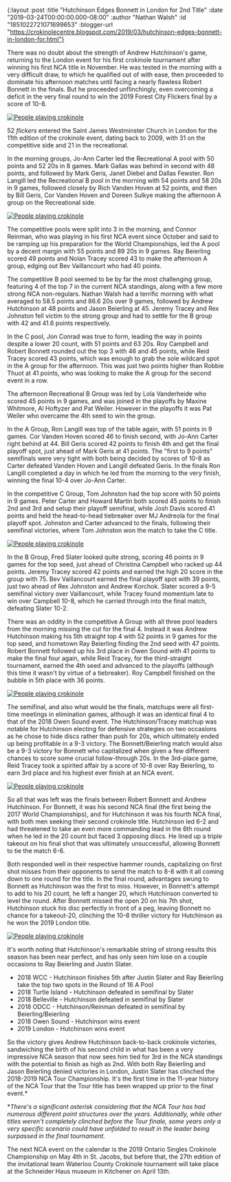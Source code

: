 {:layout :post
 :title "Hutchinson Edges Bonnett in London for 2nd Title"
 :date "2019-03-24T00:00:00.000-08:00"
 :author "Nathan Walsh"
 :id "1851022721071699653"
 :blogger-url "https://crokinolecentre.blogspot.com/2019/03/hutchinson-edges-bonnett-in-london-for.html"}

There was no doubt about the strength of Andrew Hutchinson's game, returning to the London event for his first crokinole tournament after winning his first NCA title in November. He was tested in the morning with a very difficult draw, to which he qualified out of with ease, then proceeded to dominate his afternoon matches until facing a nearly flawless Robert Bonnett in the finals. But he proceeded unflinchingly, even overcoming a deficit in the very final round to win the 2019 Forest City Flickers final by a score of 10-8.

[![People playing crokinole](/images/2019-03-24-hutchinson-edges-bonnett-in-london-for/IMG\_5619.jpg)](/images/2019-03-24-hutchinson-edges-bonnett-in-london-for/IMG\_5619.jpg)

52 *flickers* entered the Saint James Westminster Church in London for the 11th edition of the crokinole event, dating back to 2009, with 31 on the competitive side and 21 in the recreational.

In the morning groups, Jo-Ann Carter led the Recreational A pool with 50 points and 52 20s in 8 games. Mark Gallas was behind in second with 48 points, and followed by Mark Geris, Janet Diebel and Dallas Fewster. Ron Langill led the Recreational B pool in the morning with 54 points and 58 20s in 9 games, followed closely by Rich Vanden Hoven at 52 points, and then by Bill Geris, Cor Vanden Hoven and Doreen Sulkye making the afternoon A group on the Recreational side.

[![People playing crokinole](/images/2019-03-24-hutchinson-edges-bonnett-in-london-for/IMG\_5038.jpg)](/images/2019-03-24-hutchinson-edges-bonnett-in-london-for/IMG\_5038.jpg)

The competitive pools were split into 3 in the morning, and Connor Reinman, who was playing in his first NCA event since October and said to be ramping up his preparation for the World Championships, led the A pool by a decent margin with 55 points and 89 20s in 9 games. Ray Beierling scored 49 points and Nolan Tracey scored 43 to make the afternoon A group, edging out Bev Vaillancourt who had 40 points.

The competitive B pool seemed to be by far the most challenging group, featuring 4 of the top 7 in the current NCA standings, along with a few more strong NCA non-regulars. Nathan Walsh had a terrific morning with what averaged to 58.5 points and 86.6 20s over 9 games, followed by Andrew Hutchinson at 48 points and Jason Beierling at 45. Jeremy Tracey and Rex Johnston fell victim to the strong group and had to settle for the B group with 42 and 41.6 points respectively.

In the C pool, Jon Conrad was true to form, leading the way in points despite a lower 20 count, with 51 points and 63 20s. Roy Campbell and Robert Bonnett rounded out the top 3 with 46 and 45 points, while Reid Tracey scored 43 points, which was enough to grab the sole wildcard spot in the A group for the afternoon. This was just two points higher than Robbie Thuot at 41 points, who was looking to make the A group for the second event in a row.

The afternoon Recreational B Group was led by Lola Vanderheide who scored 45 points in 9 games, and was joined in the playoffs by Maxine Whitmore, Al Hoftyzer and Pat Weiler. However in the playoffs it was Pat Weiler who overcame the 4th seed to win the group.

In the A Group, Ron Langill was top of the table again, with 51 points in 9 games. Cor Vanden Hoven scored 46 to finish second, with Jo-Ann Carter right behind at 44. Bill Geris scored 42 points to finish 4th and get the final playoff spot, just ahead of Mark Geris at 41 points. The "first to 9 points" semifinals were very tight with both being decided by scores of 10-8 as Carter defeated Vanden Hoven and Langill defeated Geris. In the finals Ron Langill completed a day in which he led from the morning to the very finish, winning the final 10-4 over Jo-Ann Carter.

In the competitive C Group, Tom Johnston had the top score with 50 points in 9 games. Peter Carter and Howard Martin both scored 45 points to finish 2nd and 3rd and setup their playoff semifinal, while Josh Davis scored 41 points and held the head-to-head tiebreaker over MJ Andreola for the final playoff spot. Johnston and Carter advanced to the finals, following their semifinal victories, where Tom Johnston won the match to take the C title.

[![People playing crokinole](/images/2019-03-24-hutchinson-edges-bonnett-in-london-for/IMG\_5045.jpg)](/images/2019-03-24-hutchinson-edges-bonnett-in-london-for/IMG\_5045.jpg)

In the B Group, Fred Slater looked quite strong, scoring 46 points in 9 games for the top seed, just ahead of Christina Campbell who racked up 44 points. Jeremy Tracey scored 42 points and earned the high 20 score in the group with 75. Bev Vaillancourt earned the final playoff spot with 39 points, just two ahead of Rex Johnston and Andrew Korchok. Slater scored a 9-5 semifinal victory over Vaillancourt, while Tracey found momentum late to win over Campbell 10-8, which he carried through into the final match, defeating Slater 10-2.

There was an oddity in the competitive A Group with all three pool leaders from the morning missing the cut for the final 4. Instead it was Andrew Hutchinson making his 5th straight top 4 with 52 points in 9 games for the top seed, and hometown Ray Beierling finding the 2nd seed with 47 points. Robert Bonnett followed up his 3rd place in Owen Sound with 41 points to make the final four again, while Reid Tracey, for the third-straight tournament, earned the 4th seed and advanced to the playoffs (although this time it wasn't by virtue of a tiebreaker). Roy Campbell finished on the bubble in 5th place with 36 points.

[![People playing crokinole](/images/2019-03-24-hutchinson-edges-bonnett-in-london-for/IMG\_5048.jpg)](/images/2019-03-24-hutchinson-edges-bonnett-in-london-for/IMG\_5048.jpg)

The semifinal, and also what would be the finals, matchups were all first-time meetings in elimination games, although it was an identical final 4 to that of the 2018 Owen Sound event. The Hutchinson/Tracey matchup was notable for Hutchinson electing for defensive strategies on two occasions as he chose to hide discs rather than push for 20s, which ultimately ended up being profitable in a 9-3 victory. The Bonnett/Beierling match would also be a 9-3 victory for Bonnett who capitalized when given a few different chances to score some crucial follow-through 20s. In the 3rd-place game, Reid Tracey took a spirited affair by a score of 10-8 over Ray Beierling, to earn 3rd place and his highest ever finish at an NCA event.

[![People playing crokinole](/images/2019-03-24-hutchinson-edges-bonnett-in-london-for/IMG\_5050.jpg)](/images/2019-03-24-hutchinson-edges-bonnett-in-london-for/IMG\_5050.jpg)

So all that was left was the finals between Robert Bonnett and Andrew Hutchinson. For Bonnett, it was his second NCA final (the first being the 2017 World Championships), and for Hutchinson it was his fourth NCA final, with both men seeking their second crokinole title. Hutchinson led 6-2 and had threatened to take an even more commanding lead in the 6th round when he led in the 20 count but faced 3 opposing discs. He lined up a triple takeout on his final shot that was ultimately unsuccessful, allowing Bonnett to tie the match 6-6.

Both responded well in their respective hammer rounds, capitalizing on first shot misses from their opponents to send the match to 8-8 with it all coming down to one round for the title. In the final round, advantages swung to Bonnett as Hutchinson was the first to miss. However, in Bonnett's attempt to add to his 20 count, he left a hanger 20, which Hutchinson converted to level the round. After Bonnett missed the open 20 on his 7th shot, Hutchinson stuck his disc perfectly in front of a peg, leaving Bonnett no chance for a takeout-20, clinching the 10-8 thriller victory for Hutchinson as he won the 2019 London title.

[![People playing crokinole](/images/2019-03-24-hutchinson-edges-bonnett-in-london-for/IMG\_5056.jpg)](/images/2019-03-24-hutchinson-edges-bonnett-in-london-for/IMG\_5056.jpg)

It's worth noting that Hutchinson's remarkable string of strong results this season has been near perfect, and has only seen him lose on a couple occasions to Ray Beierling and Justin Slater.

- 2018 WCC - Hutchinson finishes 5th after Justin Slater and Ray Beierling take the top two spots in the Round of 16 A Pool
- 2018 Turtle Island - Hutchinson defeated in semifinal by Slater
- 2018 Belleville - Hutchinson defeated in semifinal by Slater
- 2018 ODCC - Hutchinson/Reinman defeated in semifinal by Beierling/Beierling
- 2018 Owen Sound - Hutchinson wins event
- 2019 London - Hutchinson wins event

So the victory gives Andrew Hutchinson back-to-back crokinole victories, sandwiching the birth of his second child in what has been a very impressive NCA season that now sees him tied for 3rd in the NCA standings with the potential to finish as high as 2nd. With both Ray Beierling and Jason Beierling denied victories in London, Justin Slater has clinched the 2018-2019 NCA Tour Championship. It's the first time in the 11-year history of the NCA Tour that the Tour title has been wrapped up prior to the final event.* 

\**There's a significant asterisk considering that the NCA Tour has had numerous different point structures over the years. Additionally, while other titles weren't completely clinched before the Tour finale, some years only a very specific scenario could have unfolded to result in the leader being surpassed in the final tournament.*

The next NCA event on the calendar is the 2019 Ontario Singles Crokinole Championship on May 4th in St. Jacobs, but before that, the 27th edition of the invitational team Waterloo County Crokinole tournament will take place at the Schneider Haus museum in Kitchener on April 13th.
